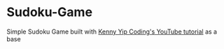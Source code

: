 # Sudoku-Game

Simple Sudoku Game built with [Kenny Yip Coding's YouTube tutorial](https://www.youtube.com/watch?v=S4uRtTb8U-U) as a base

